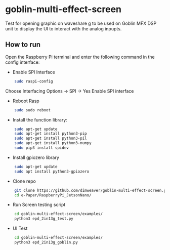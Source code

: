 # goblin-multi-effect-screen
 Test for opening graphic on waveshare g to be used on Goblin MFX DSP unit
 to display the UI to interact with the analog inpupts.

 ## How to run


Open the Raspberry Pi terminal and enter the following command in the config interface:

- Enable SPI Interface

```bash
    sudo raspi-config
```
Choose Interfacing Options -> SPI -> Yes Enable SPI interface

- Reboot Rasp        
```bash
    sudo sudo reboot
```
- Install the function library:
```bash
    sudo apt-get update
    sudo apt-get install python3-pip
    sudo apt-get install python3-pil
    sudo apt-get install python3-numpy
    sudo pip3 install spidev
```
- Install gpiozero library
```bash
    sudo apt-get update
    sudo apt install python3-gpiozero
```
- Clone repo
```bash
    git clone https://github.com/dimweaver/goblin-multi-effect-screen.git
    cd e-Paper/RaspberryPi_JetsonNano/
```
- Run
Screen testing script
```bash
    cd goblin-multi-effect-screen/examples/
    python3 epd_2in13g_test.py  
```
- UI Test
```bash
    cd goblin-multi-effect-screen/examples/
    python3 epd_2in13g_goblin.py  
```